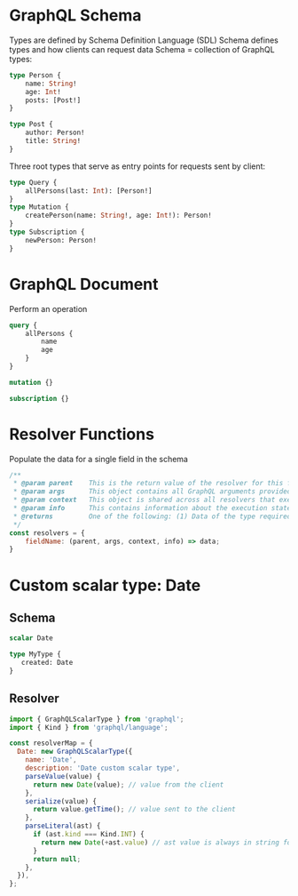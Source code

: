 
# GraphQL Schema

Types are defined by Schema Definition Language (SDL)
Schema defines types and how clients can request data
Schema = collection of GraphQL types:

```graphql
type Person {
    name: String!
    age: Int!
    posts: [Post!]
}

type Post {
    author: Person!
    title: String!
}
```

Three root types that serve as entry points for requests sent by client:

```graphql
type Query {
    allPersons(last: Int): [Person!]
}
type Mutation {
    createPerson(name: String!, age: Int!): Person!
}
type Subscription {
    newPerson: Person!
}
```

# GraphQL Document

Perform an operation

```graphql
query {
    allPersons {
        name
        age
    }
}

mutation {}

subscription {}
```

# Resolver Functions

Populate the data for a single field in the schema

```javascript
/**
 * @param parent	This is the return value of the resolver for this field's parent (the resolver for a parent field always executes before the resolvers for that field's children).
 * @param args	    This object contains all GraphQL arguments provided for this field.
 * @param context	This object is shared across all resolvers that execute for a particular operation. Use this to share per-operation state, such as authentication information and access to data sources.
 * @param info	    This contains information about the execution state of the operation (used only in advanced cases).
 * @returns         One of the following: (1) Data of the type required by the resolver's corresponding schema field (string, integer, object, etc.); (2) A promise that fulfills with data of the required type
 */
const resolvers = {
    fieldName: (parent, args, context, info) => data;
}
```

# Custom scalar type: Date

## Schema

```graphql
scalar Date

type MyType {
   created: Date
}
```

## Resolver

```javascript
import { GraphQLScalarType } from 'graphql';
import { Kind } from 'graphql/language';

const resolverMap = {
  Date: new GraphQLScalarType({
    name: 'Date',
    description: 'Date custom scalar type',
    parseValue(value) {
      return new Date(value); // value from the client
    },
    serialize(value) {
      return value.getTime(); // value sent to the client
    },
    parseLiteral(ast) {
      if (ast.kind === Kind.INT) {
        return new Date(+ast.value) // ast value is always in string format
      }
      return null;
    },
  }),
};
```